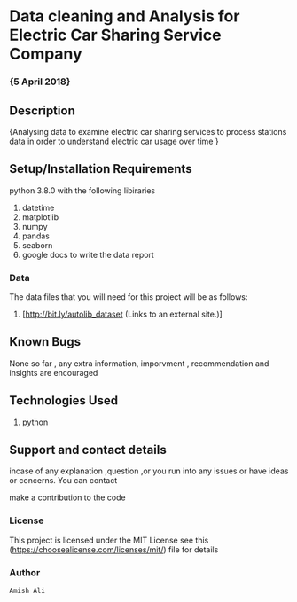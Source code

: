 # Data cleaning and Analysis for Electric Car Sharing Service Company
### {5 April 2018}
## Description
{Analysing data to examine electric car sharing services to process stations data in order to understand electric car usage over time }
## Setup/Installation Requirements
python 3.8.0 with the following libiraries
1. datetime
2. matplotlib
3. numpy
4. pandas
5. seaborn
6. google docs to write the data report

### Data 
The data files that you will need for this project will be as follows: 
1. [http://bit.ly/autolib_dataset (Links to an external site.)]


## Known Bugs
None so far , any extra information, imporvment , recommendation and insights are encouraged

## Technologies Used
1. python

## Support and contact details
incase of any explanation ,question ,or you run into any issues or have ideas or concerns. You can contact


make a contribution to the code

### License

This project is licensed under the MIT License see this (https://choosealicense.com/licenses/mit/) file for details

### Author
    Amish Ali


